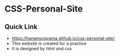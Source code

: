 # CSS-Personal-Site

## Quick Link
* https://hanamurayama.github.io/css-personal-site/
* This website is created for a practice
* It is designed by html and css

